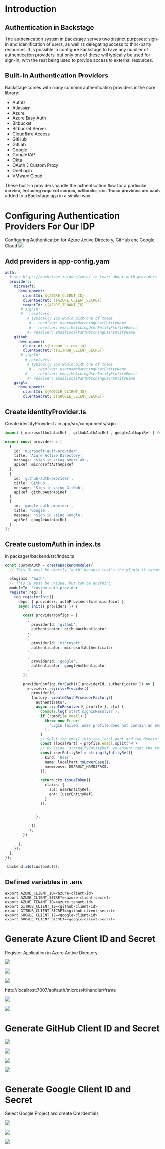 # Introduction
## Authentication in Backstage
The authentication system in Backstage serves two distinct purposes: sign-in and identification of users, as well as delegating access to third-party resources. It is possible to configure Backstage to have any number of authentication providers, but only one of these will typically be used for sign-in, with the rest being used to provide access to external resources.
## Built-in Authentication Providers
Backstage comes with many common authentication providers in the core library:

- Auth0
- Atlassian
- Azure
- Azure Easy Auth
- Bitbucket
- Bitbucket Server
- Cloudflare Access
- GitHub
- GitLab
- Google
- Google IAP
- Okta
- OAuth 2 Custom Proxy
- OneLogin
- VMware Cloud

These built-in providers handle the authentication flow for a particular service, including required scopes, callbacks, etc. These providers are each added to a Backstage app in a similar way.

# Configuring Authentication Providers For Our IDP
Configuring Authentication for Azure Active Directory, GitHub and Google Cloud
![](../assets/Screenshot%202024-10-08%20134131.png)

## Add providers in app-config.yaml

```yaml
auth:
  # see https://backstage.io/docs/auth/ to learn about auth providers
  providers:
    microsoft:
      development:
        clientId: ${AZURE_CLIENT_ID}
        clientSecret: ${AZURE_CLIENT_SECRET}
        tenantId: ${AZURE_TENANT_ID}
       # signIn:
       #   resolvers:
          # typically you would pick one of these
           # - resolver: usernameMatchingUserEntityName
           # - resolver: emailMatchingUserEntityProfileEmail
          #- resolver: emailLocalPartMatchingUserEntityName
    github:
      development:
        clientId: ${GITHUB_CLIENT_ID}
        clientSecret: ${GITHUB_CLIENT_SECRET}
       # signIn:
         # resolvers:
          # typically you would pick one of these
           # - resolver: usernameMatchingUserEntityName
         #   - resolver: emailMatchingUserEntityProfileEmail
          #- resolver: emailLocalPartMatchingUserEntityName
    google:
      development:
        clientId: ${GOOGLE_CLIENT_ID}
        clientSecret: ${GOOGLE_CLIENT_SECRET}
```
## Create identityProvider.ts
Create identityProvider.ts in app/src/components/sigin

```ts
import { microsoftAuthApiRef , githubAuthApiRef , googleAuthApiRef } from '@backstage/core-plugin-api';

export const providers = [
  {
    id: 'microsoft-auth-provider',
    title: 'Azure Active Directory',
    message: 'Sign in using Azure AD',
    apiRef: microsoftAuthApiRef
  },
  {
    id: 'github-auth-provider',
    title: 'GitHub',
    message: 'Sign in using GitHub',
    apiRef: githubAuthApiRef
  },
  {
    id: 'google-auth-provider',
    title: 'Google',
    message: 'Sign in using Google',
    apiRef: googleAuthApiRef
  }
];
```

## Create customAuth in index.ts
In packages/backend/src/index.ts

```ts
const customAuth = createBackendModule({
  // This ID must be exactly "auth" because that's the plugin it targets

  pluginId: 'auth',
  // This ID must be unique, but can be anything
  moduleId: 'custom-auth-provider',
  register(reg) {
    reg.registerInit({
      deps: { providers: authProvidersExtensionPoint },
      async init({ providers }) {
       
        const providerConfigs = [
          {
            providerId: 'github',
            authenticator: githubAuthenticator
          },
          {
            providerId: 'microsoft',
            authenticator: microsoftAuthenticator
          },
          {
            providerId: 'google',
            authenticator: googleAuthenticator
          }
        ];

        providerConfigs.forEach(({ providerId, authenticator }) => {
          providers.registerProvider({
            providerId,
            factory: createOAuthProviderFactory({
              authenticator,
              async signInResolver({ profile }, ctx) {
                console.log(`start signInResolver`);
                if (!profile.email) {
                  throw new Error(
                    'Login failed, user profile does not contain an email',
                  );
                }
                // Split the email into the local part and the domain.
                const [localPart] = profile.email.split('@');          
                // By using `stringifyEntityRef` we ensure that the reference is formatted correctly
                const userEntityRef = stringifyEntityRef({
                  kind: 'User',
                  name: localPart.toLowerCase(),
                  namespace: DEFAULT_NAMESPACE,
                });                                               
                                        
                return ctx.issueToken({
                  claims: {
                    sub: userEntityRef,
                    ent: [userEntityRef]
                  },
                });


              },                  
              
            }),
          });
        });
          
      },
    });
  },
});

 backend.add(customAuth);
```
##  Defined variables in .env
```
export AZURE_CLIENT_ID=<azure-client-id>
export AZURE_CLIENT_SECRET=<azure-client-secret>
export AZURE_TENANT_ID=<azure-tenant-id>
export GITHUB_CLIENT_ID=<github-client-id>
export GITHUB_CLIENT_SECRET=<github-client-secret>
export GOOGLE_CLIENT_ID=<google-client-id>
export GOOGLE_CLIENT_SECRET=<google-client-secret>
```

# Generate Azure Client ID and Secret
Register Application in Azure Active Directory

![](../assets/Screenshot%202024-10-08%20144022.png)

![](../assets/Screenshot%202024-10-08%20144212.png)

![](../assets/Screenshot%202024-10-08%20144316.png)

  http://localhost:7007/api/auth/microsoft/handler/frame

![](../assets/Screenshot%202024-10-08%20144926.png)

![](../assets/Screenshot%202024-10-08%20144619.png)

# Generate GitHub Client ID and Secret
![](../assets/Screenshot%202024-10-08%20145351.png)

![](../assets/Screenshot%202024-10-08%20145446.png)

![](../assets/Screenshot%202024-10-08%20145608.png)

![](../assets/Screenshot%202024-10-08%20145756.png)

# Generate Google Client ID and Secret
Select Google Project and create Creadentials

![](../assets/Screenshot%202024-10-08%20150039.png)

![](../assets/Screenshot%202024-10-08%20150119.png)

![](../assets/Screenshot%202024-10-08%20150240.png)